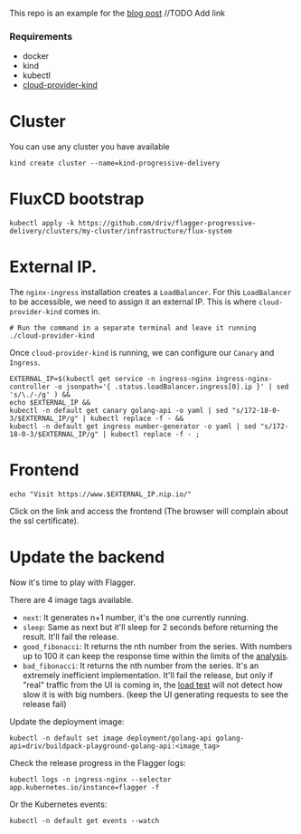 This repo is an example for the [blog post]() //TODO Add link

### Requirements
- docker
- kind
- kubectl
- [cloud-provider-kind](https://github.com/kubernetes-sigs/cloud-provider-kind?tab=readme-ov-file#install)

# Cluster
You can use any cluster you have available
```
kind create cluster --name=kind-progressive-delivery
```

# FluxCD bootstrap
```
kubectl apply -k https://github.com/driv/flagger-progressive-delivery/clusters/my-cluster/infrastructure/flux-system
```

# External IP.

The `nginx-ingress` installation creates a `LoadBalancer`. For this `LoadBalancer` to be accessible, we need to assign it an external IP. This is where `cloud-provider-kind` comes in.
```
# Run the command in a separate terminal and leave it running
./cloud-provider-kind
```

Once `cloud-provider-kind` is running, we can configure our `Canary` and `Ingress`.

```
EXTERNAL_IP=$(kubectl get service -n ingress-nginx ingress-nginx-controller -o jsonpath='{ .status.loadBalancer.ingress[0].ip }' | sed 's/\./-/g' ) &&
echo $EXTERNAL_IP &&
kubectl -n default get canary golang-api -o yaml | sed "s/172-18-0-3/$EXTERNAL_IP/g" | kubectl replace -f - &&
kubectl -n default get ingress number-generator -o yaml | sed "s/172-18-0-3/$EXTERNAL_IP/g" | kubectl replace -f - ;
```
# Frontend
```
echo "Visit https://www.$EXTERNAL_IP.nip.io/"
```
Click on the link and access the frontend (The browser will complain about the ssl certificate).

# Update the backend

Now it's time to play with Flagger.

There are 4 image tags available.

- `next`: It generates n+1 number, it's the one currently running.
- `sleep`: Same as next but it'll sleep for 2 seconds before returning the result. It'll fail the release.
- `good_fibonacci`: It returns the nth number from the series. With numbers up to 100 it can keep the response time within the limits of the [analysis](https://github.com/driv/flagger-progressive-delivery/blob/main/clusters/my-cluster/apps/golang-api/canary.yaml#L33).
- `bad_fibonacci`: It returns the nth number from the series. It's an extremely inefficient implementation. It'll fail the release, but only if "real" traffic from the UI is coming in, the [load test](https://github.com/driv/flagger-progressive-delivery/blob/main/clusters/my-cluster/apps/golang-api/canary.yaml#L55) will not detect how slow it is with big numbers. (keep the UI generating requests to see the release fail)

Update the deployment image:
```
kubectl -n default set image deployment/golang-api golang-api=driv/buildpack-playground-golang-api:<image_tag>
```

Check the release progress in the Flagger logs:
```
kubectl logs -n ingress-nginx --selector app.kubernetes.io/instance=flagger -f
```
Or the Kubernetes events:
```
kubectl -n default get events --watch
```